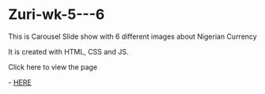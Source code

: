 # Zuri-wk-5---6

This is Carousel Slide show with 6 different images about Nigerian Currency

It is created with HTML, CSS and JS.

Click here to view the page

- [HERE](https://github.com/barachagreen/Assignment-Zuri-wk-5---6)
